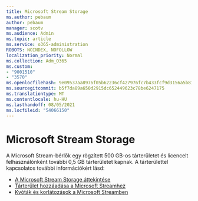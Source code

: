```yaml
---
title: Microsoft Stream Storage
ms.author: pebaum
author: pebaum
manager: scotv
ms.audience: Admin
ms.topic: article
ms.service: o365-administration
ROBOTS: NOINDEX, NOFOLLOW
localization_priority: Normal
ms.collection: Adm_O365
ms.custom:
- "9001510"
- "3570"
ms.openlocfilehash: 9e09537aa8976f05b62236cf427976fc7b433fcf9d3156a5b81009c6b60a0db1
ms.sourcegitcommit: b5f7da89a650d2915dc652449623c78be6247175
ms.translationtype: MT
ms.contentlocale: hu-HU
ms.lasthandoff: 08/05/2021
ms.locfileid: "54066150"
---
```

# <a name="microsoft-stream-storage"></a>Microsoft Stream Storage

A Microsoft Stream-bérlők egy rögzített 500 GB-os tárterületet és licencelt felhasználónként további 0,5 GB tárterületet kapnak.
A tárterülettel kapcsolatos további információkért lásd:

- [A Microsoft Stream Storage áttekintése](https://docs.microsoft.com/stream/license-overview#storage)
- [Tárterület hozzáadása a Microsoft Streamhez](https://docs.microsoft.com/stream/storage-add-on)
- [Kvóták és korlátozások a Microsoft Streamben](https://docs.microsoft.com/stream/quotas-and-limitations)
